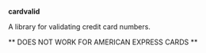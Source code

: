 **cardvalid**

A library for validating credit card numbers.

** DOES NOT WORK FOR AMERICAN EXPRESS CARDS **
